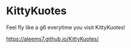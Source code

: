 # KittyKuotes
Feel fly like a g6 everytime you visit KittyKuotes!

https://aleems7.github.io/KittyKuotes/
